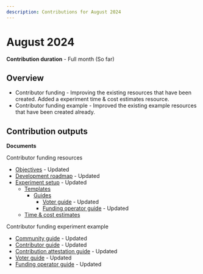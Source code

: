 ```yaml
---
description: Contributions for August 2024
---
```


# August 2024

**Contribution duration** - Full month (So far)



## Overview

* Contributor funding - Improving the existing resources that have been created. Added a experiment time & cost estimates resource.
* Contributor funding example - Improved the existing example resources that have been created already.



## Contribution outputs



**Documents**

Contributor funding resources

* [Objectives](https://funding.contributors.org/contributor-funding-experiment/objectives) - Updated
* [Development roadmap](https://funding.contributors.org/contributor-funding-experiment/development-roadmap) - Updated
* [Experiment setup](https://funding.contributors.org/contributor-funding-experiment/experiment-setup) - Updated
  * [Templates](https://funding.contributors.org/contributor-funding-experiment/experiment-setup/templates)
    * [Guides](https://funding.contributors.org/contributor-funding-experiment/experiment-setup/templates/guides)
      * [Voter guide](https://funding.contributors.org/contributor-funding-experiment/experiment-setup/templates/guides/voter-guide) - Updated
      * [Funding operator guide](https://funding.contributors.org/contributor-funding-experiment/experiment-setup/templates/guides/funding-operator-guide) - Updated
  * [Time & cost estimates](https://funding.contributors.org/contributor-funding-experiment/experiment-setup/time-and-cost-estimates)

Contributor funding experiment example

* [Community guide](https://example.contributors.org/contributor-funding-guides/community-guide) - Updated
* [Contributor guide](https://example.contributors.org/contributor-funding-guides/contributor-guide) - Updated
* [Contribution attestation guide](https://example.contributors.org/contributor-funding-guides/contribution-attestation-guide) - Updated
* [Voter guide](https://example.contributors.org/contributor-funding-guides/voter-guide) - Updated
* [Funding operator guide](https://example.contributors.org/contributor-funding-guides/funding-operator-guide) - Updated
